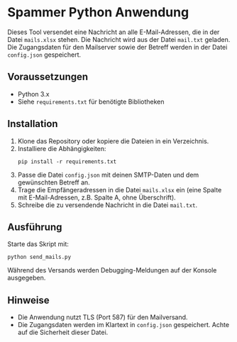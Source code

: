 # Spammer Python Anwendung

Dieses Tool versendet eine Nachricht an alle E-Mail-Adressen, die in der Datei `mails.xlsx` stehen. Die Nachricht wird aus der Datei `mail.txt` geladen. Die Zugangsdaten für den Mailserver sowie der Betreff werden in der Datei `config.json` gespeichert.

## Voraussetzungen
- Python 3.x
- Siehe `requirements.txt` für benötigte Bibliotheken

## Installation
1. Klone das Repository oder kopiere die Dateien in ein Verzeichnis.
2. Installiere die Abhängigkeiten:
   ```
   pip install -r requirements.txt
   ```
3. Passe die Datei `config.json` mit deinen SMTP-Daten und dem gewünschten Betreff an.
4. Trage die Empfängeradressen in die Datei `mails.xlsx` ein (eine Spalte mit E-Mail-Adressen, z.B. Spalte A, ohne Überschrift).
5. Schreibe die zu versendende Nachricht in die Datei `mail.txt`.

## Ausführung
Starte das Skript mit:
```
python send_mails.py
```

Während des Versands werden Debugging-Meldungen auf der Konsole ausgegeben.

## Hinweise
- Die Anwendung nutzt TLS (Port 587) für den Mailversand.
- Die Zugangsdaten werden im Klartext in `config.json` gespeichert. Achte auf die Sicherheit dieser Datei.
